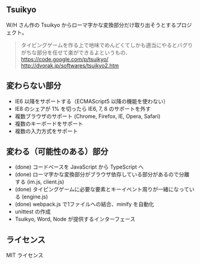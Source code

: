 Tsuikyo
---------------------------

W/H さん作の Tsuikyo からローマ字かな変換部分だけ取り出そうとするプロジェクト。
> タイピングゲームを作る上で地味でめんどくてしかも適当にやるとバグりがちな部分を任せて楽ができるよというもの．
> https://code.google.com/p/tsuikyo/
> http://dvorak.jp/softwares/tsuikyo2.htm

変わらない部分
---------------------------

* IE6 以降をサポートする（ECMAScript5 以降の機能を使わない）
 * IE8 のシェアが 1% を切ったら IE6, 7, 8 のサポートを外す
* 複数ブラウザのサポート (Chrome, Firefox, IE, Opera, Safari)
* 複数のキーボードをサポート
* 複数の入力方式をサポート

変わる（可能性のある）部分
--------------------------

* (done) コードベースを JavaScript から TypeScript へ
* (done) ローマ字かな変換部分がブラウザ依存している部分があるので分離する (im.js, client.js)
* (done) タイピングゲームに必要な要素とキーイベント周りが一緒になっている (engine.js)
* (done) webpack.js で1ファイルへの結合、minify を自動化
* unittest の作成
* Tsuikyo, Word, Node が提供するインターフェース

ライセンス
--------------------------

MIT ライセンス

